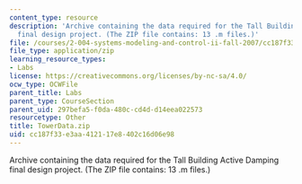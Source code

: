 ```yaml
---
content_type: resource
description: 'Archive containing the data required for the Tall Building Active Damping
  final design project. (The ZIP file contains: 13 .m files.)'
file: /courses/2-004-systems-modeling-and-control-ii-fall-2007/cc187f33e3aa412117e8402c16d06e98_TowerData.zip
file_type: application/zip
learning_resource_types:
- Labs
license: https://creativecommons.org/licenses/by-nc-sa/4.0/
ocw_type: OCWFile
parent_title: Labs
parent_type: CourseSection
parent_uid: 297befa5-f0da-480c-cd4d-d14eea022573
resourcetype: Other
title: TowerData.zip
uid: cc187f33-e3aa-4121-17e8-402c16d06e98
---
```

Archive containing the data required for the Tall Building Active Damping final design project. (The ZIP file contains: 13 .m files.)